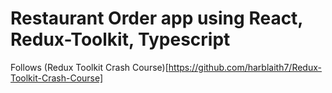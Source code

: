 # Restaurant Order app using React, Redux-Toolkit, Typescript
Follows (Redux Toolkit Crash Course)[https://github.com/harblaith7/Redux-Toolkit-Crash-Course] 